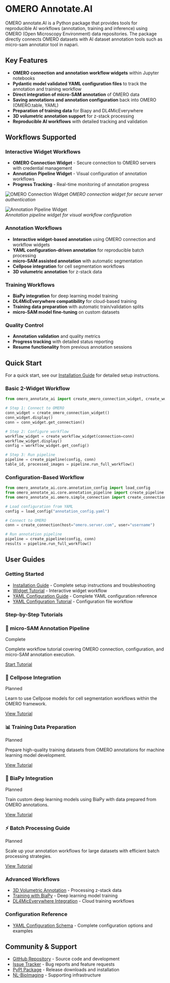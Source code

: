 # OMERO Annotate.AI


OMERO annotate.AI is a Python package that provides tools for reproducible AI workflows (annotation, training and inference) using OMERO (Open Microscopy Environment) data repositories. The package directly connects OMERO datasets with AI dataset annotation tools such as micro-sam annotator tool in napari.

## Key Features

* **OMERO connection and annotation workflow widgets** within Jupyter notebooks
* **Pydantic model validated YAML configuration files** to track the annotation and training workflow
* **Direct integration of micro-SAM annotation** of OMERO data
* **Saving annotations and annotation configuration** back into OMERO (OMERO.table, YAML)
* **Preparation of training data** for Biapy and DL4MicEverywhere
* **3D volumetric annotation support** for z-stack processing
* **Reproducible AI workflows** with detailed tracking and validation

## Workflows Supported

### Interactive Widget Workflows
- **OMERO Connection Widget** - Secure connection to OMERO servers with credential management
- **Annotation Pipeline Widget** - Visual configuration of annotation workflows
- **Progress Tracking** - Real-time monitoring of annotation progress

![OMERO Connection Widget](images/omero_connect_widget.png)
*OMERO connection widget for secure server authentication*

![Annotation Pipeline Widget](images/omero_annotation_widget.png)  
*Annotation pipeline widget for visual workflow configuration*

### Annotation Workflows
- **Interactive widget-based annotation** using OMERO connection and workflow widgets
- **YAML configuration-driven annotation** for reproducible batch processing  
- **micro-SAM assisted annotation** with automatic segmentation
- **Cellpose integration** for cell segmentation workflows
- **3D volumetric annotation** for z-stack data

### Training Workflows  
- **BiaPy integration** for deep learning model training
- **DL4MicEverywhere compatibility** for cloud-based training
- **Training data preparation** with automatic train/validation splits
- **micro-SAM model fine-tuning** on custom datasets

### Quality Control
- **Annotation validation** and quality metrics
- **Progress tracking** with detailed status reporting
- **Resume functionality** from previous annotation sessions

## Quick Start

For a quick start, see our [Installation Guide](installation.md) for detailed setup instructions.

### Basic 2-Widget Workflow

```python
from omero_annotate_ai import create_omero_connection_widget, create_workflow_widget, create_pipeline

# Step 1: Connect to OMERO
conn_widget = create_omero_connection_widget()
conn_widget.display()
conn = conn_widget.get_connection()

# Step 2: Configure workflow
workflow_widget = create_workflow_widget(connection=conn)
workflow_widget.display()
config = workflow_widget.get_config()

# Step 3: Run pipeline
pipeline = create_pipeline(config, conn)
table_id, processed_images = pipeline.run_full_workflow()
```

### Configuration-Based Workflow

```python
from omero_annotate_ai.core.annotation_config import load_config
from omero_annotate_ai.core.annotation_pipeline import create_pipeline
from omero_annotate_ai.omero.simple_connection import create_connection

# Load configuration from YAML
config = load_config("annotation_config.yaml")

# Connect to OMERO
conn = create_connection(host="omero.server.com", user="username")

# Run annotation pipeline  
pipeline = create_pipeline(config, conn)
results = pipeline.run_full_workflow()
```

## User Guides

### Getting Started
- [Installation Guide](installation.md) - Complete setup instructions and troubleshooting
- [Widget Tutorial](tutorials/microsam-annotation-pipeline.md) - Interactive widget workflow
- [YAML Configuration Guide](configuration.md) - Complete YAML configuration reference
- [YAML Configuration Tutorial](tutorials/batch-processing.md) - Configuration file workflow

### Step-by-Step Tutorials

<div class="tutorial-card">
<h3>🚀 micro-SAM Annotation Pipeline</h3>
<span class="status-badge complete">Complete</span>
<p>Complete workflow tutorial covering OMERO connection, configuration, and micro-SAM annotation execution.</p>
<p><a href="tutorials/microsam-annotation-pipeline.md" class="md-button">Start Tutorial</a></p>
</div>

<div class="tutorial-card">
<h3>🔬 Cellpose Integration</h3>
<span class="status-badge planned">Planned</span>
<p>Learn to use Cellpose models for cell segmentation workflows within the OMERO framework.</p>
<p><a href="tutorials/cellpose-integration.md" class="md-button">View Tutorial</a></p>
</div>

<div class="tutorial-card">
<h3>📊 Training Data Preparation</h3>
<span class="status-badge planned">Planned</span>
<p>Prepare high-quality training datasets from OMERO annotations for machine learning model development.</p>
<p><a href="tutorials/training-data-prep.md" class="md-button">View Tutorial</a></p>
</div>

<div class="tutorial-card">
<h3>🧠 BiaPy Integration</h3>
<span class="status-badge planned">Planned</span>
<p>Train custom deep learning models using BiaPy with data prepared from OMERO annotations.</p>
<p><a href="tutorials/biapy-integration.md" class="md-button">View Tutorial</a></p>
</div>

<div class="tutorial-card">
<h3>⚡ Batch Processing Guide</h3>
<span class="status-badge planned">Planned</span>
<p>Scale up your annotation workflows for large datasets with efficient batch processing strategies.</p>
<p><a href="tutorials/batch-processing.md" class="md-button">View Tutorial</a></p>
</div>

### Advanced Workflows
- [3D Volumetric Annotation](tutorials/microsam-annotation-pipeline.md#3d-volumetric-processing) - Processing z-stack data 
- [Training with BiaPy](tutorials/biapy-integration.md) - Deep learning model training
- [DL4MicEverywhere Integration](tutorials/training-data-prep.md) - Cloud training workflows

### Configuration Reference
- [YAML Configuration Schema](configuration.md) - Complete configuration options and examples

## Community & Support

- [GitHub Repository](https://github.com/Leiden-Cell-Observatory/omero_annotate_ai) - Source code and development
- [Issue Tracker](https://github.com/Leiden-Cell-Observatory/omero_annotate_ai/issues) - Bug reports and feature requests
- [PyPI Package](https://pypi.org/project/omero-annotate-ai/) - Release downloads and installation
- [NL-BioImaging](https://github.com/NL-BioImaging) - Supporting infrastructure
